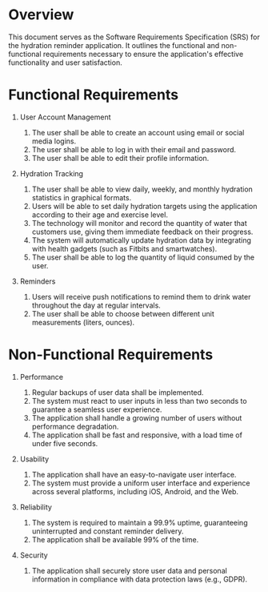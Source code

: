 # Overview

This document serves as the Software Requirements Specification (SRS) for the hydration reminder application. It outlines the functional and non-functional requirements necessary to ensure the application's effective functionality and user satisfaction.

# Functional Requirements

1. User Account Management
    1. The user shall be able to create an account using email or social media logins.
    2. The user shall be able to log in with their email and password.
    3. The user shall be able to edit their profile information.

2. Hydration Tracking
    1. The user shall be able to view daily, weekly, and monthly hydration statistics in graphical formats.
    2. Users will be able to set daily hydration targets using the application according to their age and exercise level.
    3. The technology will monitor and record the quantity of water that customers use, giving them immediate feedback on their progress.
    4. The system will automatically update hydration data by integrating with health gadgets (such as Fitbits and smartwatches).
    5. The user shall be able to log the quantity of liquid consumed by the user.

3. Reminders
    1. Users will receive push notifications to remind them to drink water throughout the day at regular intervals.
    2. The user shall be able to choose between different unit measurements (liters, ounces).

# Non-Functional Requirements

1. Performance
    1. Regular backups of user data shall be implemented.
    2. The system must react to user inputs in less than two seconds to guarantee a seamless user experience.
    3. The application shall handle a growing number of users without performance degradation.
    4. The application shall be fast and responsive, with a load time of under five seconds.

2. Usability
    1. The application shall have an easy-to-navigate user interface.
    2. The system must provide a uniform user interface and experience across several platforms, including iOS, Android, and the Web.

3. Reliability
    1. The system is required to maintain a 99.9% uptime, guaranteeing uninterrupted and constant reminder delivery.
    2. The application shall be available 99% of the time.

4. Security
    1. The application shall securely store user data and personal information in compliance with data protection laws (e.g., GDPR).
